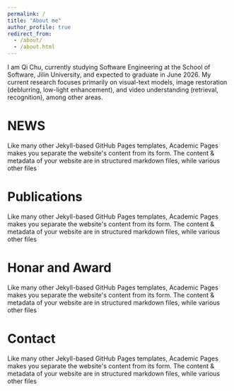 ```yaml
---
permalink: /
title: "About me"
author_profile: true
redirect_from: 
  - /about/
  - /about.html
---
```


I am Qi Chu, currently studying Software Engineering at the School of Software, Jilin University, and expected to graduate in June 2026. My current research focuses primarily on visual-text models, image restoration (deblurring, low-light enhancement), and video understanding (retrieval, recognition), among other areas.

NEWS
======
Like many other Jekyll-based GitHub Pages templates, Academic Pages makes you separate the website's content from its form. The content & metadata of your website are in structured markdown files, while various other files 

Publications
======
Like many other Jekyll-based GitHub Pages templates, Academic Pages makes you separate the website's content from its form. The content & metadata of your website are in structured markdown files, while various other files 


Honar and Award
======
Like many other Jekyll-based GitHub Pages templates, Academic Pages makes you separate the website's content from its form. The content & metadata of your website are in structured markdown files, while various other files 

Contact
======
Like many other Jekyll-based GitHub Pages templates, Academic Pages makes you separate the website's content from its form. The content & metadata of your website are in structured markdown files, while various other files 
